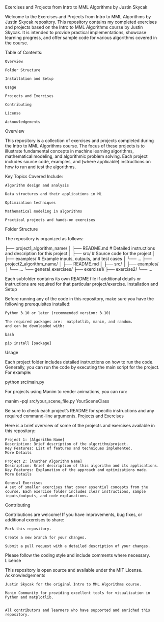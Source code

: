 Exercises and Projects from Intro to MML Algorithms by Justin Skycak

Welcome to the Exercises and Projects from Intro to MML Algorithms by Justin Skycak repository. This repository contains my completed exercises and projects based on the Intro to MML Algorithms course by Justin Skycak. It is intended to provide practical implementations, showcase learning progress, and offer sample code for various algorithms covered in the course.

Table of Contents:

    Overview

    Folder Structure

    Installation and Setup

    Usage

    Projects and Exercises

    Contributing

    License

    Acknowledgements

Overview

This repository is a collection of exercises and projects completed during the Intro to MML Algorithms course. The focus of these projects is to illustrate fundamental concepts in machine learning algorithms, mathematical modeling, and algorithmic problem solving. Each project includes source code, examples, and (where applicable) instructions on how to run and test the algorithms.

Key Topics Covered Include:

    Algorithm design and analysis

    Data structures and their applications in ML

    Optimization techniques

    Mathematical modeling in algorithms

    Practical projects and hands-on exercises

Folder Structure

The repository is organized as follows:


├── project1_algorithm_name/
│   ├── README.md            # Detailed instructions and description for this project
│   ├── src/                 # Source code for the project
│   ├── examples/            # Example inputs, outputs, and test cases
│   └── ...
├── project2_algorithm_name/
│   ├── README.md
│   ├── src/
│   ├── examples/
│   └── ...
└── general_exercises/
    ├── exercise1/
    ├── exercise2/
    └── ...

Each subfolder contains its own README file if additional details or instructions are required for that particular project/exercise.
Installation and Setup

Before running any of the code in this repository, make sure you have the following prerequisites installed:

    Python 3.10 or later (recommended version: 3.10)

    The required packages are:  matplotlib, manim, and random.
    and can be downloaded with:


```
bash

pip install [package]
```


    

Usage

Each project folder includes detailed instructions on how to run the code. Generally, you can run the code by executing the main script for the project. For example:

python src/main.py

For projects using Manim to render animations, you can run:

manim -pql src/your_scene_file.py YourSceneClass

Be sure to check each project’s README for specific instructions and any required command-line arguments.
Projects and Exercises

Here is a brief overview of some of the projects and exercises available in this repository:

    Project 1: [Algorithm Name]
    Description: Brief description of the algorithm/project.
    Key Features: List of features and techniques implemented.
    More Details

    Project 2: [Another Algorithm Name]
    Description: Brief description of this algorithm and its applications.
    Key Features: Explanation of the approach and optimizations made.
    More Details

    General Exercises
    A set of smaller exercises that cover essential concepts from the course. Each exercise folder includes clear instructions, sample inputs/outputs, and code explanations.

Contributing

Contributions are welcome! If you have improvements, bug fixes, or additional exercises to share:

    Fork this repository.

    Create a new branch for your changes.

    Submit a pull request with a detailed description of your changes.

Please follow the coding style and include comments where necessary.
License

This repository is open source and available under the MIT License.
Acknowledgements

    Justin Skycak for the original Intro to MML Algorithms course.

    Manim Community for providing excellent tools for visualization in Python and matplotlib.
    

    All contributors and learners who have supported and enriched this repository.

